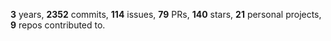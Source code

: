 **3** years, **2352** commits, **114** issues, **79** PRs, **140** stars, **21** personal projects, **9** repos contributed to.
